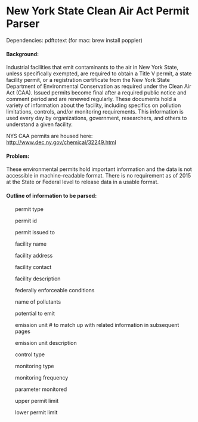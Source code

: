 <h1> New York State Clean Air Act Permit Parser </h1>

Dependencies: pdftotext (for mac: brew install poppler)

<h4> Background: </h4>
Industrial facilities that emit contaminants to the air in New York State, unless specifically exempted, are required to obtain a Title V permit, a state facility permit, or a registration certificate from the New York State Department of Environmental Conservation as required under the Clean Air Act (CAA). Issued permits become final after a required public notice and comment period and are renewed regularly. These documents hold a variety of information about the facility, including specifics on pollution limitations, controls, and/or monitoring requirements. This information is used every day by organizations, government, researchers, and others to understand a given facility.

NYS CAA permits are housed here: http://www.dec.ny.gov/chemical/32249.html

<h4> Problem: </h4>
These environmental permits hold important information and the data is not accessible in machine-readable format. There is no requirement as of 2015 at the State or Federal level to release data in a usable format. 

<h4> Outline of information to be parsed: </h4>

<ul>permit type</ul>
<ul>permit id</ul>
<ul>permit issued to</ul>
<ul>facility name</ul>
<ul>facility address</ul>
<ul>facility contact</ul>
<ul>facility description</ul>
<ul>federally enforceable conditions</ul>
<ul>name of pollutants </ul>
<ul>potential to emit </ul>
<ul>emission unit  # to match up with related information in subsequent pages </ul>
<ul>emission unit description </ul>
<ul>control type </ul>
<ul>monitoring type </ul>
<ul>monitoring frequency </ul>
<ul>parameter monitored</ul>
<ul>upper permit limit</ul>
<ul>lower permit limit</ul>
